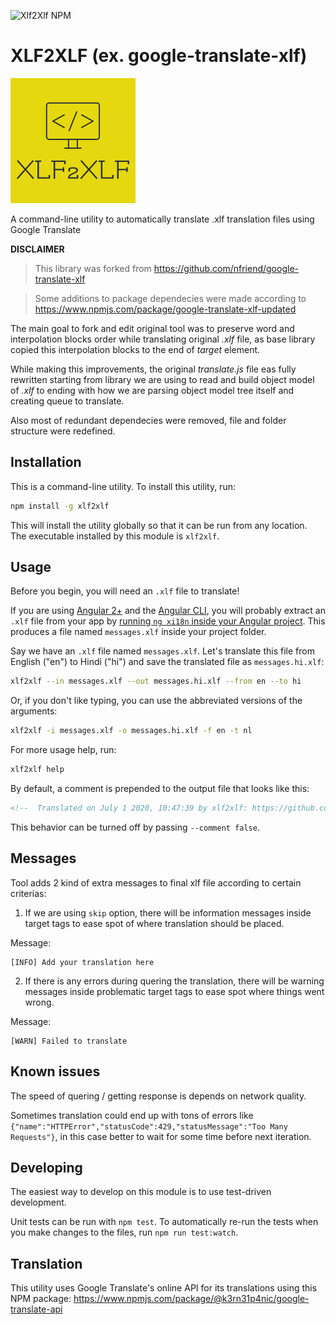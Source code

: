 ![Xlf2Xlf NPM](https://badge.fury.io/js/xlf2xlf.svg)

# XLF2XLF (ex. google-translate-xlf)
![XLF2XLF](./logo.png)

A command-line utility to automatically translate .xlf translation files using Google Translate

**DISCLAIMER**

> This library was forked from https://github.com/nfriend/google-translate-xlf

> Some additions to package dependecies were made according to https://www.npmjs.com/package/google-translate-xlf-updated

The main goal to fork and edit original tool was to preserve word and interpolation blocks order while translating original _.xlf_ file, as base library copied this interpolation blocks to the end of _target_ element.

While making this improvements, the original _translate.js_ file eas fully rewritten starting from library we are using to read and build object model of _.xlf_ to ending with how we are parsing object model tree itself and creating queue to translate. 

Also most of redundant dependecies were removed, file and folder structure were redefined.

## Installation

This is a command-line utility.  To install this utility, run:

```bash
npm install -g xlf2xlf
```

This will install the utility globally so that it can be run from any location. The executable installed by this module is `xlf2xlf`.

## Usage

Before you begin, you will need an `.xlf` file to translate!

If you are using [Angular 2+](https://angular.io/) and the [Angular CLI](https://cli.angular.io/), you will probably extract an `.xlf` file from your app by [running `ng xi18n` inside your Angular project](https://angular.io/guide/i18n#create-a-translation-source-file-with-ng-xi18n).  This produces a file named `messages.xlf` inside your project folder.

Say we have an `.xlf` file named `messages.xlf`.  Let's translate this file from English ("en") to Hindi ("hi") and save the translated file as `messages.hi.xlf`:

```bash
xlf2xlf --in messages.xlf --out messages.hi.xlf --from en --to hi
```

Or, if you don't like typing, you can use the abbreviated versions of the arguments:

```bash
xlf2xlf -i messages.xlf -o messages.hi.xlf -f en -t nl
```

For more usage help, run:

```bash
xlf2xlf help
```

By default, a comment is prepended to the output file that looks like this:

```xml
<!--  Translated on July 1 2020, 10:47:39 by xlf2xlf: https://github.com/chekit/xlf2xlf -->
```

This behavior can be turned off by passing `--comment false`.

## Messages

Tool adds 2 kind of extra messages to final xlf file according to certain criterias: 

1. If we are using `skip` option, there will be information messages inside target tags to ease spot of where translation should be placed.

Message:
```
[INFO] Add your translation here
```

2. If there is any errors during quering the translation, there will be warning messages inside problematic target tags to ease spot where things went wrong.

Message:
```
[WARN] Failed to translate
```

## Known issues

The speed of quering / getting response is depends on network quality.

Sometimes translation could end up with tons of errors like  `{"name":"HTTPError","statusCode":429,"statusMessage":"Too Many Requests"}`, in this case better to wait for some time before next iteration.

## Developing

The easiest way to develop on this module is to use test-driven development.

Unit tests can be run with `npm test`.  To automatically re-run the tests when you make changes to the files, run `npm run test:watch`.

## Translation

This utility uses Google Translate's online API for its translations using this NPM package: https://www.npmjs.com/package/@k3rn31p4nic/google-translate-api
